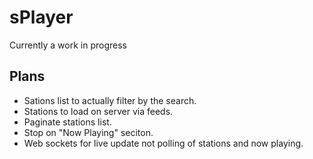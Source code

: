 # sPlayer

Currently a work in progress

## Plans

* Sations list to actually filter by the search.
* Stations to load on server via feeds.
* Paginate stations list.
* Stop on "Now Playing" seciton.
* Web sockets for live update not polling of stations and now playing.
